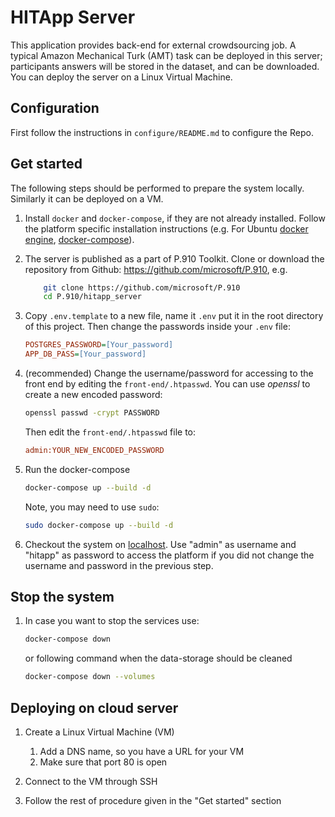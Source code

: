 # HITApp Server

This application provides back-end for external crowdsourcing job. 
A typical Amazon Mechanical Turk (AMT) task can be deployed in this server; participants answers will be stored
in the dataset, and can be downloaded. 
You can deploy the server on a Linux Virtual Machine. 

## Configuration

First follow the instructions in `configure/README.md` to configure the Repo.

## Get started 

The following steps should be performed to prepare the system locally. Similarly it can be deployed on a VM.


1. Install `docker` and `docker-compose`, if they are not already installed. Follow the platform specific installation instructions 
(e.g. For Ubuntu [docker engine](https://docs.docker.com/engine/install/ubuntu/), [docker-compose](https://docs.docker.com/compose/install/)).

1. The server is published as a part of P.910 Toolkit. Clone or download the repository from Github: https://github.com/microsoft/P.910, e.g.

    ```bash
        git clone https://github.com/microsoft/P.910
        cd P.910/hitapp_server
    ```

1. Copy `.env.template` to a new file, name it `.env` put it in the root directory of this project. 
Then change the passwords inside your `.env` file:  

    ```INI
    POSTGRES_PASSWORD=[Your_password]
    APP_DB_PASS=[Your_password]
    ```
1. (recommended) Change the  username/password for accessing to the front end by editing the `front-end/.htpasswd`. 
    You can use _openssl_ to create a new encoded password:
    ```bash    
    openssl passwd -crypt PASSWORD
    ```
    Then edit the `front-end/.htpasswd` file to:
    ```INI    
    admin:YOUR_NEW_ENCODED_PASSWORD
    ```

1. Run the docker-compose

    ```bash    
    docker-compose up --build -d
    ```
    Note, you may need to use `sudo`:
    ```bash    
    sudo docker-compose up --build -d
    ``` 
    
1. Checkout the system on [localhost](http://localhost).
    Use "admin" as username and "hitapp" as password to access the platform if you did not change the username and password 
    in the previous step. 


## Stop the system

1. In case you want to stop the services use:

    ```bash    
    docker-compose down
    ```
    or  following command when the data-storage should be cleaned
    
    ```bash    
    docker-compose down --volumes
    ```
    
    
## Deploying on cloud server


1. Create a Linux Virtual Machine (VM)
    
    1. Add a DNS name, so you have a URL for your VM
    1. Make sure that port 80 is open
    
1. Connect to the VM through SSH

1. Follow the rest of procedure given in the "Get started" section 

